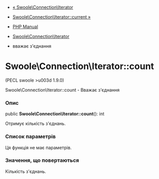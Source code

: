 - [«
Swoole\Connection\Iterator](class.swoole-connection-iterator.md)
- [Swoole\Connection\Iterator::current
»](swoole-connection-iterator.current.md)

- [PHP Manual](index.md)
- [Swoole\Connection\Iterator](class.swoole-connection-iterator.md)
- вважає з'єднання

# Swoole\Connection\Iterator::count

(PECL swoole \>u003d 1.9.0)

Swoole\Connection\Iterator::count - Вважає з'єднання

### Опис

public **Swoole\Connection\Iterator::count**(): int

Отримує кількість з'єднань.

### Список параметрів

Ця функція не має параметрів.

### Значення, що повертаються

Кількість з'єднань.
